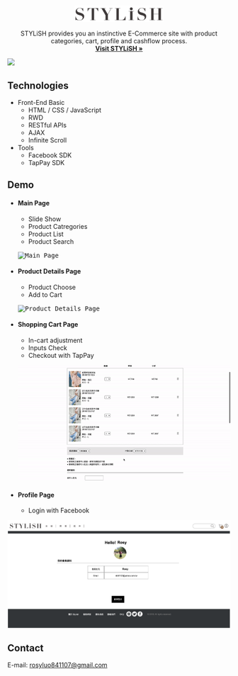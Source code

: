 <p align="center">
<a href = "https://stylish-8ec3e.web.app/">
    <img src="/img/logo.png" alt="Logo" width="200" >
    </a>

  <p align="center">
   STYLiSH provides you an instinctive E-Commerce site with product categories, cart, profile and cashflow process. 
    <br />
    <a href="https://stylish-8ec3e.web.app/"><strong>Visit STYLiSH »</strong></a>
    <br />
  </p> 
</p>

<kbd>
    <img src="/img/preview.gif" >
</kbd>


## Technologies

-   Front-End Basic
    -   HTML / CSS / JavaScript
    -   RWD
    -   RESTful APIs
    -   AJAX
    -   Infinite Scroll
-   Tools
    -   Facebook SDK
    -   TapPay SDK

## Demo

-   #### Main Page

    -   Slide Show
    -   Product Catregories
    -   Product List
    -   Product Search

    <p>
    <kbd>
    <img src="/img/mainpage.gif" alt="Main Page" >
    </kbd>
    </p>

-   #### Product Details Page

    -   Product Choose
    -   Add to Cart

    <p>
    <kbd>
    <img src="/img/product.gif" alt="Product Details Page" >
    </kbd>
    </p>

-   #### Shopping Cart Page

    -   In-cart adjustment 
    -   Inputs Check
    -   Checkout with TapPay

    <p>
    <kbd>
    <img src="./img/cart.gif" alt="Shopping Cart Page">
    </kbd>
    </p>

-   #### Profile Page

    -   Login with Facebook
   <p>
    <kbd>
    <img src="./img/profile.png"  alt="Profile Page" >
    </kbd>
    </p>

## Contact

E-mail: rosyluo841107@gmail.com
